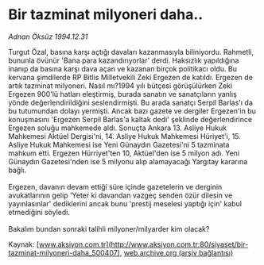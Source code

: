 # Bir tazminat milyoneri daha..

*Adnan Öksüz 1994.12.31*

<div class="pNewsDetailMainContent" itemprop="articleBody">
 Turgut Özal, basına karşı açtığı davaları kazanmasıyla biliniyordu. Rahmetli, bununla övünür 'Bana para kazandırıyorlar' derdi. Haksızlık yapıldığına inanıp da basına karşı dava açan ve kazanan birçok politikacı oldu. Bu kervana şimdilerde RP Bitlis Milletvekili Zeki Ergezen de katıldı. Ergezen de artık tazminat milyoneri. Nasıl mı?1994 yılı bütçesi görüşülürken Zeki Ergezen 900'lü hatları eleştirmiş, burada sanatın ve sanatçıların yanlış yönde değerlendirildiğini seslendirmişti. Bu arada sanatçı Serpil Barlas'ı da bu tutumundan dolayı yermişti. Ancak bazı gazete ve dergiler Ergezen'in bu konuşmasını 'Ergezen Serpil Barlas'a kaltak dedi' şeklinde değerlendirince Ergezen soluğu mahkemede aldı. Sonuçta Ankara 13. Asliye Hukuk Mahkemesi Aktüel Dergisi'ni, 14. Asliye Hukuk Mahkemesi Hüriyet'i, 15. Asliye Hukuk Mahkemesi ise Yeni Günaydın Gazetesi'ni 5 tazminata mahkum etti. Ergezen Hürriyet'ten 10, Aktüel'den ise 5 milyon adı. Yeni Günaydın Gazetesi'nden ise 5 milyonu alıp alamayacağı Yargıtay kararına bağlı.
 <br/>
 <br/>
 Ergezen, davanın devam ettiği süre içinde gazetelerin ve derginin avukatlarının gelip 'Yeter ki davandan vazgeç senden özür dilesin ve yayınlasınlar' dediklerini ancak bunu 'prestij meselesi yaptığı için' kabul etmediğini söyledi.
 <br/>
 <br/>
 Bakalım bundan sonraki talihli milyoner/milyarder kim olacak?
 <br/>
</div>


Kaynak: [www.aksiyon.com.tr](http://www.aksiyon.com.tr:80/siyaset/bir-tazminat-milyoneri-daha_500407), [web.archive.org (arşiv bağlantısı)](http://web.archive.org/web/20150828223934/http://www.aksiyon.com.tr:80/siyaset/bir-tazminat-milyoneri-daha_500407)
